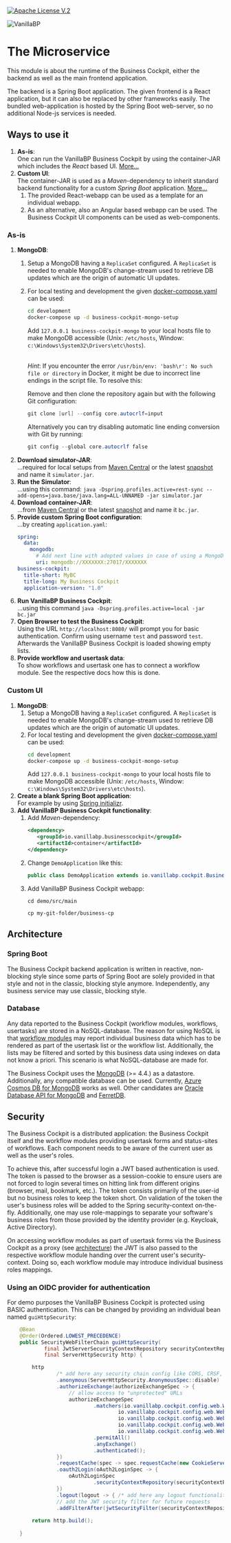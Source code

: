 [![Apache License V.2](https://img.shields.io/badge/license-Apache%20V.2-blue.svg)](./LICENSE)

![VanillaBP](../readme/vanillabp-headline.png)

# The Microservice

This module is about the runtime of the Business Cockpit, either the backend as well as
the main frontend application.

The backend is a Spring Boot application. The given frontend is a React application,
but it can also be replaced by other frameworks easily. The bundled web-application
is hosted by the Spring Boot web-server, so no additional Node-js services is needed.

## Ways to use it

1. **As-is**:<br>One can run the VanillaBP Business Cockpit by using the container-JAR
   which includes the *React* based UI. [More...](#as-is)
2. **Custom UI**:<br>The container-JAR is used as a *Maven*-dependency
   to inherit standard backend functionality for a custom *Spring Boot*
   application. [More...](#custom-ui)
    1. The provided React-webapp can be used as a template for an individual webapp.
    2. As an alternative, also an Angular based webapp can be used. The Business Cockpit UI components
       can be used as web-components.

### As-is

1. **MongoDB**:
    1. Setup a MongoDB having a `ReplicaSet` configured. A `ReplicaSet` is needed
       to enable MongoDB's change-stream used to retrieve DB updates which are the origin of
       automatic UI updates.
    1. For local testing and development the given [docker-compose.yaml](../development/docker-compose.yaml)
       can be used:
       ```sh
       cd development
       docker-compose up -d business-cockpit-mongo-setup
       ```
       Add `127.0.0.1 business-cockpit-mongo`
       to your local hosts file to make MongoDB accessible
       (Unix: `/etc/hosts`, Window: `c:\Windows\System32\Drivers\etc\hosts`). <br> <br>

       *Hint*: If you encounter the error `/usr/bin/env: 'bash\r': No such file or directory` in Docker, it might be due to incorrect line endings in the script file. To resolve this: <br>

       Remove and then clone the repository again but with the following Git configuration:
          ```powershell
          git clone [url] --config core.autocrlf=input
          ```
       Alternatively you can try disabling automatic line ending conversion with Git by running:
          ```powershell
          git config --global core.autocrlf false
          ```
1. **Download simulator-JAR**:<br>...required for local setups from [Maven Central](https://central.sonatype.com/artifact/io.vanillabp.businesscockpit/simulator) or the latest
   [snapshot](https://github.com/vanillabp/business-cockpit/packages/1856658) and name it `simulator.jar`.
1. **Run the Simulator**:<br>...using this command: `java -Dspring.profiles.active=rest-sync --add-opens=java.base/java.lang=ALL-UNNAMED -jar simulator.jar`
1. **Download container-JAR**:<br>...from [Maven Central](https://central.sonatype.com/artifact/io.vanillabp.businesscockpit/container) or the latest
   [snapshot](https://github.com/vanillabp/business-cockpit/packages/1956012) and name it `bc.jar`.
1. **Provide custom Spring Boot configuration**:<br>...by creating `application.yaml`:
   ```yaml
   spring:
     data: 
       mongodb:
         # Add next line with adopted values in case of using a MongoDB not created by 'docker-compose.yaml'
         uri: mongodb://XXXXXXX:27017/XXXXXXX
   business-cockpit:
     title-short: MyBC
     title-long: My Business Cockpit
     application-version: "1.0"
   ```
1. **Run VanillaBP Business Cockpit**:<br>...using this command `java -Dspring.profiles.active=local -jar bc.jar`
1. **Open Browser to test the Business Cockpit**:<br>Using the URL `http://localhost:8080/` will
   prompt you for basic authentication. Confirm using username `test` and password `test`.
   Afterwards the VanillaBP Business Cockpit is loaded showing empty lists.
1. **Provide workflow and usertask data**:<br>To show workflows and usertask one has to connect
   a workflow module. See the respective docs how this is done.

### Custom UI

1. **MongoDB**:
    1. Setup a MongoDB having a `ReplicaSet` configured. A `ReplicaSet` is needed
       to enable MongoDB's change-stream used to retrieve DB updates which are the origin of
       automatic UI updates.
    1. For local testing and development the given [docker-compose.yaml](../development/docker-compose.yaml)
       can be used:
       ```sh
       cd development
       docker-compose up -d business-cockpit-mongo-setup
       ```
       Add `127.0.0.1 business-cockpit-mongo`
       to your local hosts file to make MongoDB accessible
       (Unix: `/etc/hosts`, Window: `c:\Windows\System32\Drivers\etc\hosts`).
1. **Create a blank Spring Boot application**:<br>For example by using [Spring initializr](https://start.spring.io/#!type=maven-project&language=java&platformVersion=3.3.3&packaging=jar&jvmVersion=17&groupId=com.example&artifactId=demo&name=demo&description=Demo%20project%20for%20Spring%20Boot&packageName=com.example.demo&dependencies=).
1. **Add VanillaBP Business Cockpit functionality**:<br>
    1. Add *Maven*-dependency:
       ```xml
       <dependency>
          <groupId>io.vanillabp.businesscockpit</groupId>
          <artifactId>container</artifactId>
       </dependency>
       ```
    1. Change `DemoApplication` like this:
       ```java
       public class DemoApplication extends io.vanillabp.cockpit.BusinessCockpitApplication {
       ```
    1. Add VanillaBP Business Cockpit webapp:
       ```shell
       cd demo/src/main
       
       cp my-git-folder/business-cp
       ```

## Architecture

### Spring Boot

The Business Cockpit backend application is written in reactive, non-blocking style since some
parts of Spring Boot are solely provided in that style and not in the classic, blocking style anymore.
Independently, any business service may use classic, blocking style.

### Database

Any data reported to the Business Cockpit (workflow modules, workflows, usertasks) are stored in
a NoSQL-database. The reason for using NoSQL is that [workflow modules](../README.md#architecture-in-a-glance)
may report individual business data which has to be rendered as part of the usertask list or
the workflow list. Additionally, the lists may be filtered and sorted by this business data
using indexes on data not know a priori. This scenario is what NoSQL-database are made for.

The Business Cockpit uses the [MongoDB](https://www.mongodb.com/docs/manual/administration/install-community/) (>= 4.4.) as a datastore. Additionally, any compatible
database can be used. Currently, [Azure Cosmos DB for MongoDB](https://learn.microsoft.com/en-us/azure/cosmos-db/mongodb/introduction) works as well. Other candidates
are [Oracle Database API for MongoDB](https://docs.oracle.com/en/database/oracle/mongodb-api/) and [FerretDB](https://www.ferretdb.com/).

## Security

The Business Cockpit is a distributed application: the Business Cockpit itself and the
workflow modules providing usertask forms and status-sites of workflows. Each component needs to be
aware of the current user as well as the user's roles.

To achieve this, after successful login a JWT based authentication is used. The token is passed to
the browser as a session-cookie to ensure users are not forced to login several times on hitting link
from different origins (browser, mail, bookmark, etc.). The token consists primarily of the user-id
but no business roles to keep the token short. On validation of the token the user's business roles
will be added to the Spring security-context on-the-fly. Additionally, one may use role-mappings to
separate your software's business roles from those provided by the identity provider
(e.g. Keycloak, Active Directory).

On accessing workflow modules as part of usertask forms via the Business Cockpit as a proxy
(see [architecture](../README.md#application)) the JWT is also passed to the respective
workflow module handing over the current user's security-context. Doing so, each workflow module
may introduce individual business roles mappings.

### Using an OIDC provider for authentication

For demo purposes the VanillaBP Business Cockpit is protected using BASIC authentication.
This can be changed by providing an individual bean named `guiHttpSecurity`:

```java
    @Bean
    @Order(Ordered.LOWEST_PRECEDENCE)
    public SecurityWebFilterChain guiHttpSecurity(
            final JwtServerSecurityContextRepository securityContextRepository,
            final ServerHttpSecurity http) {

        http
                /* add here any security chain config like CORS, CRSF, etc. */
                .anonymous(ServerHttpSecurity.AnonymousSpec::disable)
                .authorizeExchange(authorizeExchangeSpec -> {
                    // allow access to "unprotected" URLs 
                    authorizeExchangeSpec
                            .matchers(io.vanillabp.cockpit.config.web.WebSecurityConfiguration.appInfoWebExchangeMatcher,
                                    io.vanillabp.cockpit.config.web.WebSecurityConfiguration.currentUserWebExchangeMatcher,
                                    io.vanillabp.cockpit.config.web.WebSecurityConfiguration.assetsWebExchangeMatcher,
                                    io.vanillabp.cockpit.config.web.WebSecurityConfiguration.staticWebExchangeMatcher,
                                    io.vanillabp.cockpit.config.web.WebSecurityConfiguration.workflowModulesProxyWebExchangeMatcher)
                            .permitAll()
                            .anyExchange()
                            .authenticated();
                })
                .requestCache(spec -> spec.requestCache(new CookieServerRequestCache()))
                .oauth2Login(oAuth2LoginSpec -> {
                    oAuth2LoginSpec
                            .securityContextRepository(securityContextRepository);
                })
                .logout(logout -> { /* add here any logout functionality specific to your environment */ })
                // add the JWT security filter for future requests
                .addFilterAfter(jwtSecurityFilter(securityContextRepository), SecurityWebFiltersOrder.REACTOR_CONTEXT);
            
        return http.build();
            
    }
```

